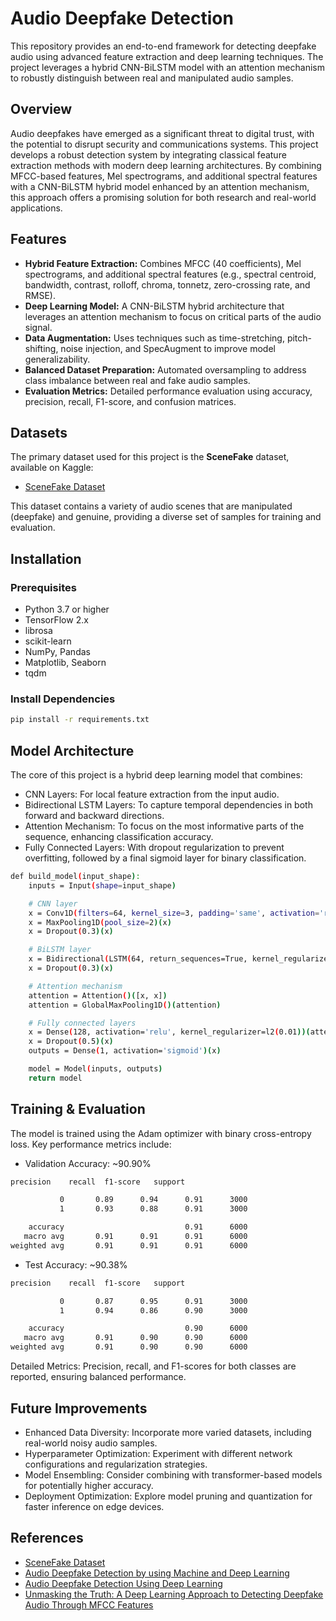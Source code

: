 # Audio Deepfake Detection

This repository provides an end-to-end framework for detecting deepfake audio using advanced feature extraction and deep learning techniques. The project leverages a hybrid CNN-BiLSTM model with an attention mechanism to robustly distinguish between real and manipulated audio samples.

## Overview

Audio deepfakes have emerged as a significant threat to digital trust, with the potential to disrupt security and communications systems. This project develops a robust detection system by integrating classical feature extraction methods with modern deep learning architectures. By combining MFCC-based features, Mel spectrograms, and additional spectral features with a CNN-BiLSTM hybrid model enhanced by an attention mechanism, this approach offers a promising solution for both research and real-world applications.

## Features

- **Hybrid Feature Extraction:** Combines MFCC (40 coefficients), Mel spectrograms, and additional spectral features (e.g., spectral centroid, bandwidth, contrast, rolloff, chroma, tonnetz, zero-crossing rate, and RMSE).
- **Deep Learning Model:** A CNN-BiLSTM hybrid architecture that leverages an attention mechanism to focus on critical parts of the audio signal.
- **Data Augmentation:** Uses techniques such as time-stretching, pitch-shifting, noise injection, and SpecAugment to improve model generalizability.
- **Balanced Dataset Preparation:** Automated oversampling to address class imbalance between real and fake audio samples.
- **Evaluation Metrics:** Detailed performance evaluation using accuracy, precision, recall, F1-score, and confusion matrices.

## Datasets

The primary dataset used for this project is the **SceneFake** dataset, available on Kaggle:

- [SceneFake Dataset](https://www.kaggle.com/datasets/mohammedabdeldayem/scenefake)

This dataset contains a variety of audio scenes that are manipulated (deepfake) and genuine, providing a diverse set of samples for training and evaluation.

## Installation

### Prerequisites
- Python 3.7 or higher
- TensorFlow 2.x
- librosa
- scikit-learn
- NumPy, Pandas
- Matplotlib, Seaborn
- tqdm

### Install Dependencies
```bash
pip install -r requirements.txt
```


## Model Architecture
The core of this project is a hybrid deep learning model that combines:
- CNN Layers: For local feature extraction from the input audio.
- Bidirectional LSTM Layers: To capture temporal dependencies in both forward and backward directions.
- Attention Mechanism: To focus on the most informative parts of the sequence, enhancing classification accuracy.
- Fully Connected Layers: With dropout regularization to prevent overfitting, followed by a final sigmoid layer for binary classification.

```bash
def build_model(input_shape):
    inputs = Input(shape=input_shape)

    # CNN layer
    x = Conv1D(filters=64, kernel_size=3, padding='same', activation='relu', kernel_regularizer=l2(0.01))(inputs)
    x = MaxPooling1D(pool_size=2)(x)
    x = Dropout(0.3)(x)

    # BiLSTM layer
    x = Bidirectional(LSTM(64, return_sequences=True, kernel_regularizer=l2(0.1)))(x)
    x = Dropout(0.3)(x)

    # Attention mechanism
    attention = Attention()([x, x])
    attention = GlobalMaxPooling1D()(attention)

    # Fully connected layers
    x = Dense(128, activation='relu', kernel_regularizer=l2(0.01))(attention)
    x = Dropout(0.5)(x)
    outputs = Dense(1, activation='sigmoid')(x)

    model = Model(inputs, outputs)
    return model
```
## Training & Evaluation
The model is trained using the Adam optimizer with binary cross-entropy loss. Key performance metrics include:
- Validation Accuracy: ~90.90%
```bash
precision    recall  f1-score   support

           0       0.89      0.94      0.91      3000
           1       0.93      0.88      0.91      3000

    accuracy                           0.91      6000
   macro avg       0.91      0.91      0.91      6000
weighted avg       0.91      0.91      0.91      6000
```

- Test Accuracy: ~90.38%
```bash
precision    recall  f1-score   support

           0       0.87      0.95      0.91      3000
           1       0.94      0.86      0.90      3000

    accuracy                           0.90      6000
   macro avg       0.91      0.90      0.90      6000
weighted avg       0.91      0.90      0.90      6000
```
Detailed Metrics: Precision, recall, and F1-scores for both classes are reported, ensuring balanced performance.

## Future Improvements
- Enhanced Data Diversity: Incorporate more varied datasets, including real-world noisy audio samples.
- Hyperparameter Optimization: Experiment with different network configurations and regularization strategies.
- Model Ensembling: Consider combining with transformer-based models for potentially higher accuracy.
- Deployment Optimization: Explore model pruning and quantization for faster inference on edge devices.

## References
- [SceneFake Dataset](https://www.kaggle.com/datasets/mohammedabdeldayem/scenefake)
- [Audio Deepfake Detection by using Machine and Deep Learning](https://ieeexplore.ieee.org/document/10323004)
- [Audio Deepfake Detection Using Deep Learning](https://ieeexplore.ieee.org/abstract/document/10428163)
- [Unmasking the Truth: A Deep Learning Approach to Detecting Deepfake Audio Through MFCC Features](https://ieeexplore.ieee.org/document/10226172)
